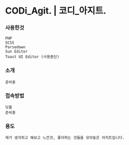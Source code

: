 # CODi_Agit. | 코디_아지트.

### 사용한것

```
PHP
SCSS
Parsedown
Sun Editor
Toast UI Editor (사용중단)

```

### 소개

```
준비중
```

### 접속방법

```
닷홈
준비중
```

### 용도

```
제가 생각하고 해보고 느낀것, 좋아하는 것들을 모아놓은 아지트입니다.
```